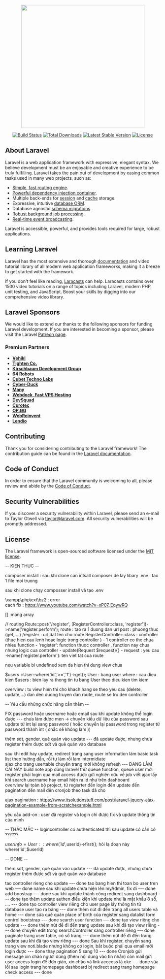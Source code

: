 <p align="center"><a href="https://laravel.com" target="_blank"><img src="https://raw.githubusercontent.com/laravel/art/master/logo-lockup/5%20SVG/2%20CMYK/1%20Full%20Color/laravel-logolockup-cmyk-red.svg" width="400"></a></p>

<p align="center">
<a href="https://travis-ci.org/laravel/framework"><img src="https://travis-ci.org/laravel/framework.svg" alt="Build Status"></a>
<a href="https://packagist.org/packages/laravel/framework"><img src="https://img.shields.io/packagist/dt/laravel/framework" alt="Total Downloads"></a>
<a href="https://packagist.org/packages/laravel/framework"><img src="https://img.shields.io/packagist/v/laravel/framework" alt="Latest Stable Version"></a>
<a href="https://packagist.org/packages/laravel/framework"><img src="https://img.shields.io/packagist/l/laravel/framework" alt="License"></a>
</p>

## About Laravel

Laravel is a web application framework with expressive, elegant syntax. We believe development must be an enjoyable and creative experience to be truly fulfilling. Laravel takes the pain out of development by easing common tasks used in many web projects, such as:

- [Simple, fast routing engine](https://laravel.com/docs/routing).
- [Powerful dependency injection container](https://laravel.com/docs/container).
- Multiple back-ends for [session](https://laravel.com/docs/session) and [cache](https://laravel.com/docs/cache) storage.
- Expressive, intuitive [database ORM](https://laravel.com/docs/eloquent).
- Database agnostic [schema migrations](https://laravel.com/docs/migrations).
- [Robust background job processing](https://laravel.com/docs/queues).
- [Real-time event broadcasting](https://laravel.com/docs/broadcasting).

Laravel is accessible, powerful, and provides tools required for large, robust applications.

## Learning Laravel

Laravel has the most extensive and thorough [documentation](https://laravel.com/docs) and video tutorial library of all modern web application frameworks, making it a breeze to get started with the framework.

If you don't feel like reading, [Laracasts](https://laracasts.com) can help. Laracasts contains over 1500 video tutorials on a range of topics including Laravel, modern PHP, unit testing, and JavaScript. Boost your skills by digging into our comprehensive video library.

## Laravel Sponsors

We would like to extend our thanks to the following sponsors for funding Laravel development. If you are interested in becoming a sponsor, please visit the Laravel [Patreon page](https://patreon.com/taylorotwell).

### Premium Partners

- **[Vehikl](https://vehikl.com/)**
- **[Tighten Co.](https://tighten.co)**
- **[Kirschbaum Development Group](https://kirschbaumdevelopment.com)**
- **[64 Robots](https://64robots.com)**
- **[Cubet Techno Labs](https://cubettech.com)**
- **[Cyber-Duck](https://cyber-duck.co.uk)**
- **[Many](https://www.many.co.uk)**
- **[Webdock, Fast VPS Hosting](https://www.webdock.io/en)**
- **[DevSquad](https://devsquad.com)**
- **[Curotec](https://www.curotec.com/services/technologies/laravel/)**
- **[OP.GG](https://op.gg)**
- **[WebReinvent](https://webreinvent.com/?utm_source=laravel&utm_medium=github&utm_campaign=patreon-sponsors)**
- **[Lendio](https://lendio.com)**

## Contributing

Thank you for considering contributing to the Laravel framework! The contribution guide can be found in the [Laravel documentation](https://laravel.com/docs/contributions).

## Code of Conduct

In order to ensure that the Laravel community is welcoming to all, please review and abide by the [Code of Conduct](https://laravel.com/docs/contributions#code-of-conduct).

## Security Vulnerabilities

If you discover a security vulnerability within Laravel, please send an e-mail to Taylor Otwell via [taylor@laravel.com](mailto:taylor@laravel.com). All security vulnerabilities will be promptly addressed.

## License

The Laravel framework is open-sourced software licensed under the [MIT license](https://opensource.org/licenses/MIT).
















-- KIEN THUC --

composer install : sau khi clone can intsall composer de lay libary
.env : tao 1 file moi truong 
  
  sau khi clone chạy composser install và tạo .env

 \xampp\php\ext\bz2 : error  
cach fix : https://www.youtube.com/watch?v=xP07_EqywRQ

 

[] :mang array

// routing
Route::post('/register', [RegisterController::class, 'register'])->name('register.perform');
route : tao ra 1 duong dan url
post : phuong thuc (get,....)
/register : url dat ten cho route
RegisterController::class : controller (thuc hien cau lenh hoac logic trong controller )
	- 1 controller co the chua nhieu function
	- 
'register': function thuoc controller , function nay chua nhung logic cua controller
	- update(Request $request){}
		- request : yeu cau 
->name('register.perform'): ten viet tat cua route 

neu variable bi undefined xem da hien thi dung view chua

$users =User::where('id','>=','1')->get();
User : bang user
where : cau dieu kien
$users : bien lay ra thong tin tu bang User theo dieu kien tim kiem 

overview : tu view hien thi cho khach hang se theo yeu cau (delete, update,...) dan den duong truyen dan route, route se tro den controller






-- Yêu cầu những chức năng cần thêm -- 

FIX password hoặc username hoặc email sau khi update không thể login được  --- chưa làm được men  -> chuyển kiểu dữ liệu của password sau update từ int lại sang password ( hoặc chuyển lại password trong register từ password thành int ( chắc sẽ không làm ))

thêm sdt, gender, quê quán vào update   --- đã update được, nhưng chưa register thêm được sđt và quê quán vào database



sau khi edit hay update, redirect trang sang user information
làm basic task list theo hướng dẫn, rồi tự làm rồi làm intermidiate  
ajax cho trang usertable chuyển trang mới không refresh  --- ĐANG LÀM CÁI NÀY
build note app dùng laravel
thử queue function, queue user mới register phải login qua mail access được gửi
nghiên cứu về job
viết ajax lấy khi search username hay email hiện ra id như trên dashboard  
overview lại toàn bộ project, từ regisrter đến login đến update đến pagination đến mail đến cronjob theo task đã cho




ajax pagination : https://www.itsolutionstuff.com/post/laravel-jquery-ajax-pagination-example-from-scratchexample.html



yêu cầu add-on :
user đã register và login chỉ được fix và update thông tin của mình





--  THẮC MẮC -- 
logincontroller có authenticated thì sau update có cần có   ??????

 $userInfo = User::where('id',$userId)->first();   hỏi lạ đoạn này  where('id',$userId)


-- DONE -- 

thêm sdt, gender, quê quán vào update   --- đã update được, nhưng chưa register thêm được sđt và quê quán vào database


tao controller rieng cho update  --- done
tao bang hien thi toan bo user tren web --- done
name sau khi update chưa hiện lên myAdmin, fix đi  --- done
add boostrap  --- done
sau khi update thành công redirect sang dashboard  --- done
tạo thêm update authen điều kiện khi update như là mật khẩu 8 số, ....  --- done
tạo controller view riêng cho user page lấy thông tin từ database user tạo ra bảng   ---  done
thêm nút đi đến trang all users table và home  --- done
sửa quê quán place of birth của register sang datalist form control bootstrap  --- done
search user function  --- done
tạo view riêng cho update  --- done
thêm nút để đi đến trang update sau khi đã tạo view riêng   --- done
chuyển edit trong searchController sang controller riêng  --- done
paginate trang user table, có số trang   --- done
thêm nút để đi đến trang update sau khi đã tạo view riêng   ---  done
Sau khi register, chuyển sang trang view noti.blade nhưng không có login, bắt buộc phải qua email mới login được   --- done
thay pagination 5 sang 10   --- done
Cronjob gửi message xin chào người dùng (thêm nội dung vào tin nhắn) còn mail gửi user access login để đơn giản, xin chào và link acccess là oke   --- done
sửa lỗi sau login trang homepage dashboard bị redirect sang trang homepage check access   --- done












<!-- ajax vs fetch -->



